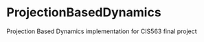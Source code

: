 ProjectionBasedDynamics
=======================

Projection Based Dynamics implementation for CIS563 final project
